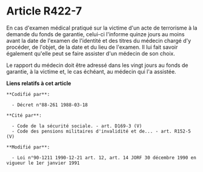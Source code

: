 # Article R422-7

En cas d'examen médical pratiqué sur la victime d'un acte de terrorisme à la demande du fonds de garantie, celui-ci l'informe
quinze jours au moins avant la date de l'examen de l'identité et des titres du médecin chargé d'y procéder, de l'objet, de la
date et du lieu de l'examen. Il lui fait savoir également qu'elle peut se faire assister d'un médecin de son choix.

Le rapport du médecin doit être adressé dans les vingt jours au fonds de garantie, à la victime et, le cas échéant, au
médecin qui l'a assistée.

**Liens relatifs à cet article**

	**Codifié par**:

	  - Décret n°88-261 1988-03-18

	**Cité par**:

	  - Code de la sécurité sociale. - art. D169-3 (V)
	  - Code des pensions militaires d'invalidité et de... - art. R152-5 (V)

	**Modifié par**:

	  - Loi n°90-1211 1990-12-21 art. 12, art. 14 JORF 30 décembre 1990 en vigueur le 1er janvier 1991
